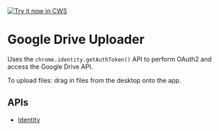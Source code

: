 <a target="_blank" href="https://chrome.google.com/webstore/detail/jpabeekbjicamajjcfejnochhmlbpgjh">![Try it now in CWS](https://raw.github.com/GoogleChrome/chrome-app-samples/master/tryitnowbutton.png "Click here to install this sample from the Chrome Web Store")</a>


# Google Drive Uploader

Uses the `chrome.identity.getAuthToken()` API to perform OAuth2 and
access the Google Drive API.

To upload files: drag in files from the desktop onto the app.

## APIs

* [Identity](http://developer.chrome.com/trunk/apps/identity.html)
